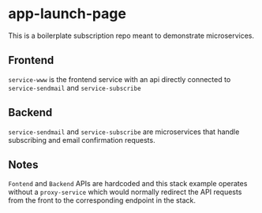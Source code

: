 # app-launch-page

This is a boilerplate subscription repo meant to demonstrate microservices.

## Frontend
`service-www` is the frontend service with an api directly connected to `service-sendmail` and `service-subscribe`

## Backend
`service-sendmail` and `service-subscribe` are microservices that handle subscribing and email confirmation requests.

## Notes
`Fontend` and `Backend` APIs are hardcoded and this stack example operates without a `proxy-service` which would normally redirect the API requests from the front to the corresponding endpoint in the stack.
